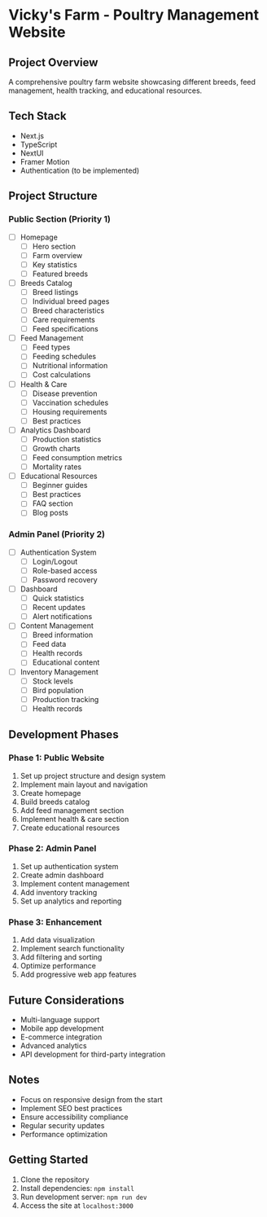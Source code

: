 # Vicky's Farm - Poultry Management Website

## Project Overview
A comprehensive poultry farm website showcasing different breeds, feed management, health tracking, and educational resources.

## Tech Stack
- Next.js
- TypeScript
- NextUI
- Framer Motion
- Authentication (to be implemented)

## Project Structure

### Public Section (Priority 1)
- [ ] Homepage
  - [ ] Hero section
  - [ ] Farm overview
  - [ ] Key statistics
  - [ ] Featured breeds

- [ ] Breeds Catalog
  - [ ] Breed listings
  - [ ] Individual breed pages
  - [ ] Breed characteristics
  - [ ] Care requirements
  - [ ] Feed specifications

- [ ] Feed Management
  - [ ] Feed types
  - [ ] Feeding schedules
  - [ ] Nutritional information
  - [ ] Cost calculations

- [ ] Health & Care
  - [ ] Disease prevention
  - [ ] Vaccination schedules
  - [ ] Housing requirements
  - [ ] Best practices

- [ ] Analytics Dashboard
  - [ ] Production statistics
  - [ ] Growth charts
  - [ ] Feed consumption metrics
  - [ ] Mortality rates

- [ ] Educational Resources
  - [ ] Beginner guides
  - [ ] Best practices
  - [ ] FAQ section
  - [ ] Blog posts

### Admin Panel (Priority 2)
- [ ] Authentication System
  - [ ] Login/Logout
  - [ ] Role-based access
  - [ ] Password recovery

- [ ] Dashboard
  - [ ] Quick statistics
  - [ ] Recent updates
  - [ ] Alert notifications

- [ ] Content Management
  - [ ] Breed information
  - [ ] Feed data
  - [ ] Health records
  - [ ] Educational content

- [ ] Inventory Management
  - [ ] Stock levels
  - [ ] Bird population
  - [ ] Production tracking
  - [ ] Health records

## Development Phases

### Phase 1: Public Website
1. Set up project structure and design system
2. Implement main layout and navigation
3. Create homepage
4. Build breeds catalog
5. Add feed management section
6. Implement health & care section
7. Create educational resources

### Phase 2: Admin Panel
1. Set up authentication system
2. Create admin dashboard
3. Implement content management
4. Add inventory tracking
5. Set up analytics and reporting

### Phase 3: Enhancement
1. Add data visualization
2. Implement search functionality
3. Add filtering and sorting
4. Optimize performance
5. Add progressive web app features

## Future Considerations
- Multi-language support
- Mobile app development
- E-commerce integration
- Advanced analytics
- API development for third-party integration

## Notes
- Focus on responsive design from the start
- Implement SEO best practices
- Ensure accessibility compliance
- Regular security updates
- Performance optimization

## Getting Started
1. Clone the repository
2. Install dependencies: `npm install`
3. Run development server: `npm run dev`
4. Access the site at `localhost:3000`
